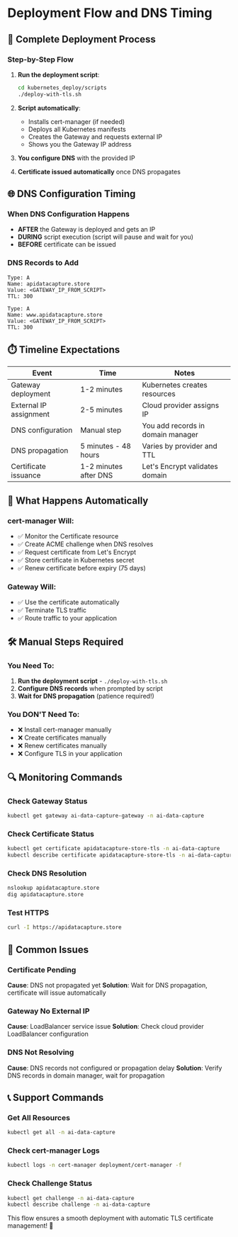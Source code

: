 # Deployment Flow and DNS Timing

## 🚀 Complete Deployment Process

### Step-by-Step Flow

1. **Run the deployment script**:
   ```bash
   cd kubernetes_deploy/scripts
   ./deploy-with-tls.sh
   ```

2. **Script automatically**:
   - Installs cert-manager (if needed)
   - Deploys all Kubernetes manifests
   - Creates the Gateway and requests external IP
   - Shows you the Gateway IP address

3. **You configure DNS** with the provided IP

4. **Certificate issued automatically** once DNS propagates

## 🌐 DNS Configuration Timing

### When DNS Configuration Happens
- **AFTER** the Gateway is deployed and gets an IP
- **DURING** script execution (script will pause and wait for you)
- **BEFORE** certificate can be issued

### DNS Records to Add
```
Type: A
Name: apidatacapture.store
Value: <GATEWAY_IP_FROM_SCRIPT>
TTL: 300

Type: A  
Name: www.apidatacapture.store
Value: <GATEWAY_IP_FROM_SCRIPT>
TTL: 300
```

## ⏱️ Timeline Expectations

| Event | Time | Notes |
|-------|------|-------|
| Gateway deployment | 1-2 minutes | Kubernetes creates resources |
| External IP assignment | 2-5 minutes | Cloud provider assigns IP |
| DNS configuration | Manual step | You add records in domain manager |
| DNS propagation | 5 minutes - 48 hours | Varies by provider and TTL |
| Certificate issuance | 1-2 minutes after DNS | Let's Encrypt validates domain |

## 🔄 What Happens Automatically

### cert-manager Will:
- ✅ Monitor the Certificate resource
- ✅ Create ACME challenge when DNS resolves
- ✅ Request certificate from Let's Encrypt
- ✅ Store certificate in Kubernetes secret
- ✅ Renew certificate before expiry (75 days)

### Gateway Will:
- ✅ Use the certificate automatically
- ✅ Terminate TLS traffic
- ✅ Route traffic to your application

## 🛠️ Manual Steps Required

### You Need To:
1. **Run the deployment script** - `./deploy-with-tls.sh`
2. **Configure DNS records** when prompted by script
3. **Wait for DNS propagation** (patience required!)

### You DON'T Need To:
- ❌ Install cert-manager manually
- ❌ Create certificates manually  
- ❌ Renew certificates manually
- ❌ Configure TLS in your application

## 🔍 Monitoring Commands

### Check Gateway Status
```bash
kubectl get gateway ai-data-capture-gateway -n ai-data-capture
```

### Check Certificate Status
```bash
kubectl get certificate apidatacapture-store-tls -n ai-data-capture
kubectl describe certificate apidatacapture-store-tls -n ai-data-capture
```

### Check DNS Resolution
```bash
nslookup apidatacapture.store
dig apidatacapture.store
```

### Test HTTPS
```bash
curl -I https://apidatacapture.store
```

## 🚨 Common Issues

### Certificate Pending
**Cause**: DNS not propagated yet
**Solution**: Wait for DNS propagation, certificate will issue automatically

### Gateway No External IP
**Cause**: LoadBalancer service issue
**Solution**: Check cloud provider LoadBalancer configuration

### DNS Not Resolving
**Cause**: DNS records not configured or propagation delay
**Solution**: Verify DNS records in domain manager, wait for propagation

## 📞 Support Commands

### Get All Resources
```bash
kubectl get all -n ai-data-capture
```

### Check cert-manager Logs
```bash
kubectl logs -n cert-manager deployment/cert-manager -f
```

### Check Challenge Status
```bash
kubectl get challenge -n ai-data-capture
kubectl describe challenge -n ai-data-capture
```

This flow ensures a smooth deployment with automatic TLS certificate management! 🔐
